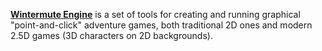 [**Wintermute Engine**](http://dead-code.org/home/index.php) is a set of tools for creating and running graphical "point-and-click" adventure games, both traditional 2D ones and modern 2.5D games (3D characters on 2D backgrounds). 